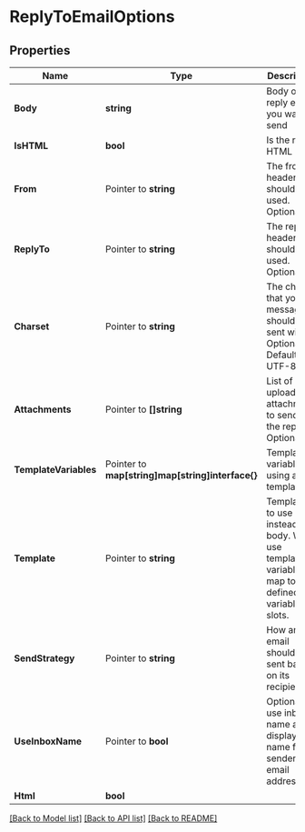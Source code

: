 # ReplyToEmailOptions

## Properties

Name | Type | Description | Notes
------------ | ------------- | ------------- | -------------
**Body** | **string** | Body of the reply email you want to send | 
**IsHTML** | **bool** | Is the reply HTML | 
**From** | Pointer to **string** | The from header that should be used. Optional | [optional] 
**ReplyTo** | Pointer to **string** | The replyTo header that should be used. Optional | [optional] 
**Charset** | Pointer to **string** | The charset that your message should be sent with. Optional. Default is UTF-8 | [optional] 
**Attachments** | Pointer to **[]string** | List of uploaded attachments to send with the reply. Optional. | [optional] 
**TemplateVariables** | Pointer to **map[string]map[string]interface{}** | Template variables if using a template | [optional] 
**Template** | Pointer to **string** | Template ID to use instead of body. Will use template variable map to fill defined variable slots. | [optional] 
**SendStrategy** | Pointer to **string** | How an email should be sent based on its recipients | [optional] 
**UseInboxName** | Pointer to **bool** | Optionally use inbox name as display name for sender email address | [optional] 
**Html** | **bool** |  | [optional] 

[[Back to Model list]](../README#documentation-for-models) [[Back to API list]](../README#documentation-for-api-endpoints) [[Back to README]](../README)


